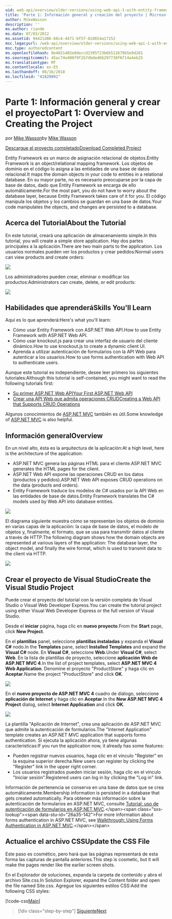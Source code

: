 ```yaml
---
uid: web-api/overview/older-versions/using-web-api-1-with-entity-framework-5/using-web-api-with-entity-framework-part-1
title: 'Parte 1: Información general y creación del proyecto | Microsoft Docs'
author: MikeWasson
description: ''
ms.author: riande
ms.date: 07/03/2012
ms.assetid: 94421d86-68c4-4471-bf5f-82d654a17252
msc.legacyurl: /web-api/overview/older-versions/using-web-api-1-with-entity-framework-5/using-web-api-with-entity-framework-part-1
msc.type: authoredcontent
ms.openlocfilehash: 0e4021402e8deccd2395f23b6b512679b5e9d281
ms.sourcegitcommit: 45ac74e400f9f2b7dbded66297730f6f14a4eb25
ms.translationtype: MT
ms.contentlocale: es-ES
ms.lasthandoff: 08/16/2018
ms.locfileid: "41829891"
---
```

<a name="part-1-overview-and-creating-the-project"></a><span data-ttu-id="26a35-102">Parte 1: Información general y crear el proyecto</span><span class="sxs-lookup"><span data-stu-id="26a35-102">Part 1: Overview and Creating the Project</span></span>
====================
<span data-ttu-id="26a35-103">por [Mike Wasson](https://github.com/MikeWasson)</span><span class="sxs-lookup"><span data-stu-id="26a35-103">by [Mike Wasson](https://github.com/MikeWasson)</span></span>

[<span data-ttu-id="26a35-104">Descargue el proyecto completado</span><span class="sxs-lookup"><span data-stu-id="26a35-104">Download Completed Project</span></span>](http://code.msdn.microsoft.com/ASP-NET-Web-API-with-afa30545)

<span data-ttu-id="26a35-105">Entity Framework es un marco de asignación relacional de objetos.</span><span class="sxs-lookup"><span data-stu-id="26a35-105">Entity Framework is an object/relational mapping framework.</span></span> <span data-ttu-id="26a35-106">Los objetos de dominio en el código lo asigna a las entidades de una base de datos relacional.</span><span class="sxs-lookup"><span data-stu-id="26a35-106">It maps the domain objects in your code to entities in a relational database.</span></span> <span data-ttu-id="26a35-107">En su mayor parte, no es necesario preocuparse por la capa de base de datos, dado que Entity Framework se encarga de ello automáticamente.</span><span class="sxs-lookup"><span data-stu-id="26a35-107">For the most part, you do not have to worry about the database layer, because Entity Framework takes care of it for you.</span></span> <span data-ttu-id="26a35-108">El código manipula los objetos y los cambios se guardan en una base de datos.</span><span class="sxs-lookup"><span data-stu-id="26a35-108">Your code manipulates the objects, and changes are persisted to a database.</span></span>

## <a name="about-the-tutorial"></a><span data-ttu-id="26a35-109">Acerca del Tutorial</span><span class="sxs-lookup"><span data-stu-id="26a35-109">About the Tutorial</span></span>

<span data-ttu-id="26a35-110">En este tutorial, creará una aplicación de almacenamiento simple.</span><span class="sxs-lookup"><span data-stu-id="26a35-110">In this tutorial, you will create a simple store application.</span></span> <span data-ttu-id="26a35-111">Hay dos partes principales a la aplicación.</span><span class="sxs-lookup"><span data-stu-id="26a35-111">There are two main parts to the application.</span></span> <span data-ttu-id="26a35-112">Los usuarios normales pueden ver los productos y crear pedidos:</span><span class="sxs-lookup"><span data-stu-id="26a35-112">Normal users can view products and create orders:</span></span>

![](using-web-api-with-entity-framework-part-1/_static/image1.png)

<span data-ttu-id="26a35-113">Los administradores pueden crear, eliminar o modificar los productos:</span><span class="sxs-lookup"><span data-stu-id="26a35-113">Administrators can create, delete, or edit products:</span></span>

![](using-web-api-with-entity-framework-part-1/_static/image2.png)

## <a name="skills-youll-learn"></a><span data-ttu-id="26a35-114">Habilidades que aprenderá</span><span class="sxs-lookup"><span data-stu-id="26a35-114">Skills You'll Learn</span></span>

<span data-ttu-id="26a35-115">Aquí es lo que aprenderá:</span><span class="sxs-lookup"><span data-stu-id="26a35-115">Here's what you'll learn:</span></span>

- <span data-ttu-id="26a35-116">Cómo usar Entity Framework con ASP.NET Web API.</span><span class="sxs-lookup"><span data-stu-id="26a35-116">How to use Entity Framework with ASP.NET Web API.</span></span>
- <span data-ttu-id="26a35-117">Cómo usar knockout.js para crear una interfaz de usuario del cliente dinámico.</span><span class="sxs-lookup"><span data-stu-id="26a35-117">How to use knockout.js to create a dynamic client UI.</span></span>
- <span data-ttu-id="26a35-118">Aprenda a utilizar autenticación de formularios con la API Web para autenticar a los usuarios.</span><span class="sxs-lookup"><span data-stu-id="26a35-118">How to use forms authentication with Web API to authenticate users.</span></span>

<span data-ttu-id="26a35-119">Aunque este tutorial es independiente, desee leer primero los siguientes tutoriales:</span><span class="sxs-lookup"><span data-stu-id="26a35-119">Although this tutorial is self-contained, you might want to read the following tutorials first:</span></span>

- [<span data-ttu-id="26a35-120">Su primer ASP.NET Web API</span><span class="sxs-lookup"><span data-stu-id="26a35-120">Your First ASP.NET Web API</span></span>](../../getting-started-with-aspnet-web-api/tutorial-your-first-web-api.md)
- [<span data-ttu-id="26a35-121">Crear una API Web que admita operaciones CRUD</span><span class="sxs-lookup"><span data-stu-id="26a35-121">Creating a Web API that Supports CRUD Operations</span></span>](../creating-a-web-api-that-supports-crud-operations.md)

<span data-ttu-id="26a35-122">Algunos conocimientos de [ASP.NET MVC](../../../../mvc/index.md) también es útil.</span><span class="sxs-lookup"><span data-stu-id="26a35-122">Some knowledge of [ASP.NET MVC](../../../../mvc/index.md) is also helpful.</span></span>

## <a name="overview"></a><span data-ttu-id="26a35-123">Información general</span><span class="sxs-lookup"><span data-stu-id="26a35-123">Overview</span></span>

<span data-ttu-id="26a35-124">En un nivel alto, ésta es la arquitectura de la aplicación:</span><span class="sxs-lookup"><span data-stu-id="26a35-124">At a high level, here is the architecture of the application:</span></span>

- <span data-ttu-id="26a35-125">ASP.NET MVC genera las páginas HTML para el cliente.</span><span class="sxs-lookup"><span data-stu-id="26a35-125">ASP.NET MVC generates the HTML pages for the client.</span></span>
- <span data-ttu-id="26a35-126">ASP.NET Web API expone las operaciones CRUD en los datos (productos y pedidos).</span><span class="sxs-lookup"><span data-stu-id="26a35-126">ASP.NET Web API exposes CRUD operations on the data (products and orders).</span></span>
- <span data-ttu-id="26a35-127">Entity Framework traduce los modelos de C# usados por la API Web en las entidades de base de datos.</span><span class="sxs-lookup"><span data-stu-id="26a35-127">Entity Framework translates the C# models used by Web API into database entities.</span></span>

![](using-web-api-with-entity-framework-part-1/_static/image3.png)

<span data-ttu-id="26a35-128">El diagrama siguiente muestra cómo se representan los objetos de dominio en varias capas de la aplicación: la capa de base de datos, el modelo de objetos y, finalmente, el formato, que se usa para transmitir datos al cliente a través de HTTP.</span><span class="sxs-lookup"><span data-stu-id="26a35-128">The following diagram shows how the domain objects are represented at various layers of the application: The database layer, the object model, and finally the wire format, which is used to transmit data to the client via HTTP.</span></span>

![](using-web-api-with-entity-framework-part-1/_static/image4.png)

## <a name="create-the-visual-studio-project"></a><span data-ttu-id="26a35-129">Crear el proyecto de Visual Studio</span><span class="sxs-lookup"><span data-stu-id="26a35-129">Create the Visual Studio Project</span></span>

<span data-ttu-id="26a35-130">Puede crear el proyecto del tutorial con la versión completa de Visual Studio o Visual Web Developer Express.</span><span class="sxs-lookup"><span data-stu-id="26a35-130">You can create the tutorial project using either Visual Web Developer Express or the full version of Visual Studio.</span></span>

<span data-ttu-id="26a35-131">Desde el **iniciar** página, haga clic en **nuevo proyecto**.</span><span class="sxs-lookup"><span data-stu-id="26a35-131">From the **Start** page, click **New Project**.</span></span>

<span data-ttu-id="26a35-132">En el **plantillas** panel, seleccione **plantillas instaladas** y expanda el **Visual C#** nodo.</span><span class="sxs-lookup"><span data-stu-id="26a35-132">In the **Templates** pane, select **Installed Templates** and expand the **Visual C#** node.</span></span> <span data-ttu-id="26a35-133">En **Visual C#**, seleccione **Web**.</span><span class="sxs-lookup"><span data-stu-id="26a35-133">Under **Visual C#**, select **Web**.</span></span> <span data-ttu-id="26a35-134">En la lista de plantillas de proyecto, seleccione **aplicación Web de ASP.NET MVC 4**.</span><span class="sxs-lookup"><span data-stu-id="26a35-134">In the list of project templates, select **ASP.NET MVC 4 Web Application**.</span></span> <span data-ttu-id="26a35-135">Denomine el proyecto "ProductStore" y haga clic en **Aceptar**.</span><span class="sxs-lookup"><span data-stu-id="26a35-135">Name the project "ProductStore" and click **OK**.</span></span>

![](using-web-api-with-entity-framework-part-1/_static/image5.png)

<span data-ttu-id="26a35-136">En el **nuevo proyecto de ASP.NET MVC 4** cuadro de diálogo, seleccione **aplicación de Internet** y haga clic en **Aceptar**.</span><span class="sxs-lookup"><span data-stu-id="26a35-136">In the **New ASP.NET MVC 4 Project** dialog, select **Internet Application** and click **OK**.</span></span>

![](using-web-api-with-entity-framework-part-1/_static/image6.png)

<span data-ttu-id="26a35-137">La plantilla "Aplicación de Internet", crea una aplicación de ASP.NET MVC que admite la autenticación de formularios.</span><span class="sxs-lookup"><span data-stu-id="26a35-137">The "Internet Application" template creates an ASP.NET MVC application that supports forms authentication.</span></span> <span data-ttu-id="26a35-138">Si ejecuta la aplicación ahora, ya tiene algunas características:</span><span class="sxs-lookup"><span data-stu-id="26a35-138">If you run the application now, it already has some features:</span></span>

- <span data-ttu-id="26a35-139">Pueden registrar nuevos usuarios, haga clic en el vínculo "Register" en la esquina superior derecha.</span><span class="sxs-lookup"><span data-stu-id="26a35-139">New users can register by clicking the "Register" link in the upper right corner.</span></span>
- <span data-ttu-id="26a35-140">Los usuarios registrados pueden iniciar sesión, haga clic en el vínculo "Iniciar sesión".</span><span class="sxs-lookup"><span data-stu-id="26a35-140">Registered users can log in by clicking the "Log in" link.</span></span>

<span data-ttu-id="26a35-141">Información de pertenencia se conserva en una base de datos que se crea automáticamente.</span><span class="sxs-lookup"><span data-stu-id="26a35-141">Membership information is persisted in a database that gets created automatically.</span></span> <span data-ttu-id="26a35-142">Para obtener más información sobre la autenticación de formularios en ASP.NET MVC, consulte [Tutorial: uso de autenticación de formularios en ASP.NET MVC](https://msdn.microsoft.com/library/ff398049(VS.98).aspx).</span><span class="sxs-lookup"><span data-stu-id="26a35-142">For more information about forms authentication in ASP.NET MVC, see [Walkthrough: Using Forms Authentication in ASP.NET MVC](https://msdn.microsoft.com/library/ff398049(VS.98).aspx).</span></span>

## <a name="update-the-css-file"></a><span data-ttu-id="26a35-143">Actualice el archivo CSS</span><span class="sxs-lookup"><span data-stu-id="26a35-143">Update the CSS File</span></span>

<span data-ttu-id="26a35-144">Este paso es cosmético, pero hará que las páginas representará de esta forma las capturas de pantalla anteriores.</span><span class="sxs-lookup"><span data-stu-id="26a35-144">This step is cosmetic, but it will make the pages render like the earlier screen shots.</span></span>

<span data-ttu-id="26a35-145">En el Explorador de soluciones, expanda la carpeta de contenido y abra el archivo Site.css.</span><span class="sxs-lookup"><span data-stu-id="26a35-145">In Solution Explorer, expand the Content folder and open the file named Site.css.</span></span> <span data-ttu-id="26a35-146">Agregue los siguientes estilos CSS:</span><span class="sxs-lookup"><span data-stu-id="26a35-146">Add the following CSS styles:</span></span>

[!code-css[Main](using-web-api-with-entity-framework-part-1/samples/sample1.css)]

> [!div class="step-by-step"]
> [<span data-ttu-id="26a35-147">Siguiente</span><span class="sxs-lookup"><span data-stu-id="26a35-147">Next</span></span>](using-web-api-with-entity-framework-part-2.md)
